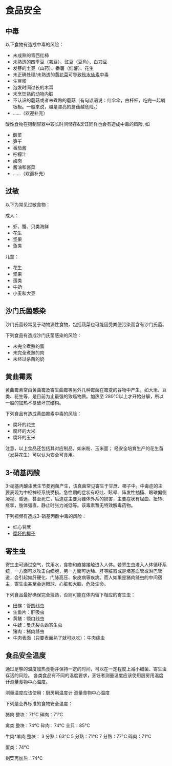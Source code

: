# 食品安全

## 中毒

以下食物有造成中毒的风险：

* 未成熟的青西红柿
* 未熟透的四季豆（芸豆）、豇豆（豆角）、[白刀豆](https://zh.wikipedia.org/wiki/%E7%99%BD%E5%88%80%E8%B1%86)
* 发芽的土豆（山药）、番薯（红薯）、花生
* 未正确处理/未熟透的[黄花菜](https://zh.m.wikipedia.org/wiki/%E9%BB%84%E8%8A%B1%E8%8F%9C)可导致[秋水仙素](https://zh.m.wikipedia.org/wiki/%E7%A7%8B%E6%B0%B4%E4%BB%99%E7%B4%A0)中毒
* 生豆浆
* 泡发时间过长的木耳
* 未烹饪熟的动物内脏
* 不认识的蘑菇或者未煮熟的蘑菇（有句谚语说：红伞伞，白杆杆，吃完一起躺板板。一般来说，越是漂亮的蘑菇越危险。）
* ……（欢迎补充）

酸性食物在铝制容器中较长时间储存&烹饪同样也会有造成中毒的风险, 如

* 酸菜
* 笋干
* 番茄酱
* 柠檬汁
* 卤肉
* 酱油和酱菜
* ……（欢迎补充）

## 过敏

以下为常见过敏食物：

成人：

* 虾、蟹、贝类海鲜
* 花生
* 坚果
* 鱼类

儿童：

* 花生
* 坚果
* 蛋类
* 牛奶
* 小麦和大豆

## 沙门氏菌感染

沙门氏菌较常见于动物源性食物，包括蔬菜也可能因受粪便污染而含有沙门氏菌。

下列食品有造成沙门氏菌感染的风险：

* 未完全煮熟的蛋
* 未完全煮熟的肉
* 未经过杀菌的奶

## 黄曲霉素

黄曲霉素常由黄曲霉及寄生曲霉等另外几种霉菌在霉变的谷物中产生，如大米、豆类、花生等，是目前为止最强的致癌物质。加热至 280℃以上才开始分解，所以一般的加热不易破坏其结构。

下列食品有造成黄曲霉素中毒的风险：

* 腐坏的花生
* 腐坏的大米
* 腐坏的玉米

注意，以上食品还包括其对应制品，如米粉、玉米面； 经安全培育生产的花生苗（发芽花生）可以认为安全可食用。

## 3-硝基丙酸

3-硝基丙酸由蔗生节菱孢菌产生，该真菌常见寄生于甘蔗、椰子中。中毒症的主要表现为中枢神经系统受损。急性期的症状有呕吐、眩晕、阵发性抽搐、眼球偏侧凝视、昏迷，甚至死亡，后遗症主要为锥体外系的损害，主要症状有屈曲、扭转、痉挛，肢体强直，静止时张力减低等。该毒素暂无特效解毒药物。

下列视频有造成3-硝基丙酸中毒的风险：

* 红心甘蔗
* [腐坏的椰子](https://www.bilibili.com/video/BV1w84y147TU)

## 寄生虫

寄生虫可通过空气，饮用水，食物和直接接触进入人体。若寄生虫进入人体循环系统，一方面可以攻击白细胞，另一方面可达肺、肝等脏器或是堵塞血管或淋巴管道，会引起如肝硬化、门脉高压、象皮病等疾病。而人如果是猪肉绦虫的中间宿主，寄生虫甚至会达眼球、心脏和大脑，危及生命。

下列食品最好确保完全烧熟，否则可能在体内留下相应的寄生虫：

* 田螺：管圆线虫
* 生鱼片：肝吸虫
* 黄鳝：颚口线虫
* 牛蛙：曼氏裂头蚴寄生虫
* 猪肉：猪肉绦虫
* 牛肉表面（只要表面熟了就可以吃）：牛肉绦虫

## 食品安全温度

通过足够的温度加热食物并保持一定的时间，可以在一定程度上减小细菌、寄生虫存活的风险。
各类食品有不同的温度要求，烹饪者测量温度应该使用厨房用温度计测量食物中心温度。

测量温度应该使用：厨房用温度计
测量食物中心温度

下列是业界标准的食物安全温度：

猪肉
      整块：71°C
      碎肉：71°C

禽类
      整块：74°C
      碎肉：74°C
      全只：85°C

牛肉*羊肉
      整块：
        3 分熟：63°C
        5 分熟：71°C
        7 分熟：77°C
      碎肉：71°C

蛋类：74°C

剩菜再加热：74°C
